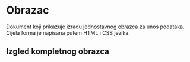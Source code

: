 # Obrazac
Dokument koji prikazuje izradu jednostavnog obrazca za unos podataka. Cijela forma je napisana putem HTML i CSS jezika.<br>

<h2>Izgled kompletnog obrazca</h2>

